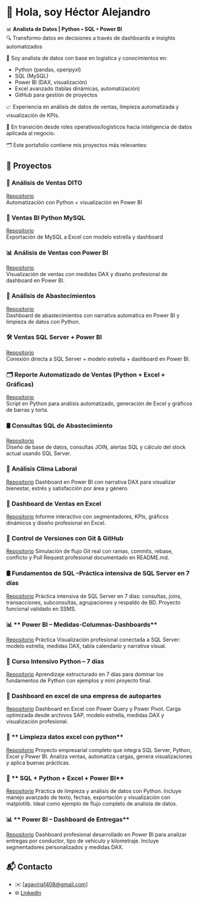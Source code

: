 # 👋 Hola, soy Héctor Alejandro

📊 **Analista de Datos | Python • SQL • Power BI**  
🔍 Transformo datos en decisiones a través de dashboards e insights automatizados

💼 Soy analista de datos con base en logística y conocimientos en:

- Python (pandas, openpyxl)
- SQL (MySQL)
- Power BI (DAX, visualización)
- Excel avanzado (tablas dinámicas, automatización)
- GitHub para gestión de proyectos

📈 Experiencia en análisis de datos de ventas, limpieza automatizada y visualización de KPIs.

🔄 En transición desde roles operativos/logísticos hacia inteligencia de datos aplicada al negocio.

🗂️ Este portafolio contiene mis proyectos más relevantes:



## 🚀 Proyectos

### 🔹 Análisis de Ventas DITO
[Repositorio](https://github.com/agaviria-analytics/analisis-ventas-DITO)  
Automatización con Python + visualización en Power BI

### 🔹 Ventas BI Python MySQL
[Repositorio](https://github.com/agaviria-analytics/ventas-bi-python-mysql)  
Exportación de MySQL a Excel con modelo estrella y dashboard

### 📊 Análisis de Ventas con Power BI
[Repositorio](https://github.com/agaviria-analytics/analisis-ventas-powerbi)  
Visualización de ventas con medidas DAX y diseño profesional de dashboard en Power BI.

### 🧃 Análisis de Abastecimientos  
[Repositorio](https://github.com/agaviria-analytics/analisis-abastecimientos)  
Dashboard de abastecimientos con narrativa automática en Power BI y limpieza de datos con Python.

### 🛠️ **Ventas SQL Server + Power BI**  
[Repositorio](https://github.com/agaviria-analytics/ventas_sqlserver_bi)  
Conexión directa a SQL Server + modelo estrella + dashboard en Power BI.

### 🗂️ **Reporte Automatizado de Ventas (Python + Excel + Gráficas)**  
[Repositorio](https://github.com/agaviria-analytics/ventas-automatizadas)  
Script en Python para análisis automatizado, generación de Excel y gráficos de barras y torta.

### 🛢️ **Consultas SQL de Abastecimiento**  
[Repositorio](https://github.com/agaviria-analytics/sql_consultas_join_abastecimiento)  
Diseño de base de datos, consultas JOIN, alertas SQL y cálculo del stock actual usando SQL Server.

### 🧘 **Análisis Clima Laboral**  
[Repositorio](https://github.com/agaviria-analytics/analisis_bienestar_empleados)
Dashboard en Power BI con narrativa DAX para visualizar bienestar, estrés y satisfacción por área y género.

### 📗 **Dashboard de Ventas en Excel**  
[Repositorio](https://github.com/agaviria-analytics/-Dashboard-de-Ventas-en-Excel)
Informe interactivo con segmentadores, KPIs, gráficos dinámicos y diseño profesional en Excel.

### 🐙 **Control de Versiones con Git & GitHub**
[Repositorio](https://github.com/agaviria-analytics/versionado-limpieza-datos-python)
Simulación de flujo Git real con ramas, commits, rebase, conflicto y Pull Request profesional documentado en README.md.

### 🛢️ **Fundamentos de SQL –Práctica intensiva de SQL Server en 7 días**
[Repositorio](https://github.com/agaviria-analytics/sql-fundamentos-7dias)
Práctica intensiva de SQL Server en 7 días: consultas, joins, transacciones, subconsultas, agrupaciones y respaldo de BD. Proyecto funcional validado en SSMS.

### 📊 ** Power BI – Medidas-Columnas-Dashboards**
[Repositorio](https://github.com/agaviria-analytics/powerbi-habilidades-analista-de-datos)
Práctica Visualización profesional conectada a SQL Server: modelo estrella, medidas DAX, tabla calendario y narrativa visual.

### 🐍 **Curso Intensivo Python – 7 días**
[Repositorio](https://github.com/agaviria-analytics/curso-intensivo-python-7-dias)
Aprendizaje estructurado en 7 días para dominar los fundamentos de Python con ejemplos y mini proyecto final.

### 📗 **Dashboard en excel de una empresa de autopartes**
[Repositorio](https://github.com/agaviria-analytics/dashboard_excel_autopartes)
Dashboard en Excel con Power Query y Power Pivot. Carga optimizada desde archivos SAP, modelo estrella, medidas DAX y visualización profesional.

### 🐍 ** Limpieza datos excel con python**
[Repositorio](https://github.com/agaviria-analytics/limpieza-datos-excel-python)
Proyecto empresarial completo que integra SQL Server, Python, Excel y Power BI. Analiza ventas, automatiza cargas, genera visualizaciones y aplica buenas prácticas.

### 🧩 ** SQL + Python + Excel + Power BI**
[Repositorio](https://github.com/agaviria-analytics/analisis-integrado-clientes-ventas)
Práctica de limpieza y análisis de datos con Python. Incluye manejo avanzado de texto, fechas, exportación y visualización con matplotlib. Ideal como ejemplo de flujo completo de analista de datos.

### 📊 ** Power BI – Dashboard de Entregas**
[Repositorio](https://github.com/agaviria-analytics/dashboard-entregas-logistica)
Dashboard profesional desarrollado en Power BI para analizar entregas por conductor, tipo de vehículo y kilometraje. Incluye segmentadores personalizados y medidas DAX.


## 📬 Contacto

- ✉️ [agaviria1408@gmail.com]
- 🌐 [LinkedIn](https://www.linkedin.com/in/h%C3%A9ctor-alejandro-gaviria-marin-43296265)
